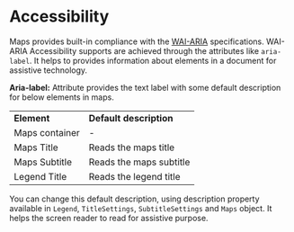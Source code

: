 
# Accessibility

Maps provides built-in compliance with the [WAI-ARIA](http://www.w3.org/WAI/PF/aria-practices/) specifications.
WAI-ARIA Accessibility supports are achieved through the attributes like `aria-label`. It helps to provides information about elements in a document for assistive technology.

**Aria-label:**   Attribute provides the text label with some default description for below elements in maps.

<!-- markdownlint-disable MD033 -->
<table>
<tr>
<td><b>Element</b></td>
<td><b>Default description</b></td>
</tr>
<tr>
<td>Maps container</td>
<td>-</td>
</tr>
<tr>
<td>Maps Title</td>
<td>Reads the maps title</td>
</tr>
<tr>
<td>Maps Subtitle</td>
<td>Reads the maps subtitle</td>
</tr>
<tr>
<td>Legend Title</td>
<td>Reads the legend title</td>
</tr>
</table>

 You can change this default description, using description property available in `Legend`, `TitleSettings`,
 `SubtitleSettings` and `Maps` object. It helps the screen reader to read for assistive purpose.